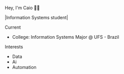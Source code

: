 Hey, I'm Caio 👨‍💻

|Information Systems student|

Current

- College: Information Systems Major @ UFS - Brazil

Interests

- Data
- Ai
- Automation



